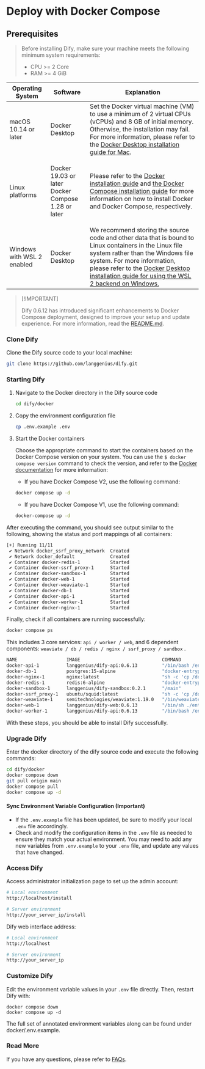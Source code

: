 # Deploy with Docker Compose

## Prerequisites

> Before installing Dify, make sure your machine meets the following minimum system requirements:
>
> * CPU >= 2 Core
> * RAM >= 4 GiB

| Operating System           | Software                                                     | Explanation                                                                                                                                                                                                                                                                                                                               |
| -------------------------- | ------------------------------------------------------------ | ----------------------------------------------------------------------------------------------------------------------------------------------------------------------------------------------------------------------------------------------------------------------------------------------------------------------------------------- |
| macOS 10.14 or later       | Docker Desktop                                               | Set the Docker virtual machine (VM) to use a minimum of 2 virtual CPUs (vCPUs) and 8 GB of initial memory. Otherwise, the installation may fail. For more information, please refer to the [Docker Desktop installation guide for Mac](https://docs.docker.com/desktop/mac/install/).                                                     |
| Linux platforms            | <p>Docker 19.03 or later<br>Docker Compose 1.28 or later</p> | Please refer to the [Docker installation guide](https://docs.docker.com/engine/install/) and [the Docker Compose installation guide](https://docs.docker.com/compose/install/) for more information on how to install Docker and Docker Compose, respectively.                                                                            |
| Windows with WSL 2 enabled | Docker Desktop                                               | We recommend storing the source code and other data that is bound to Linux containers in the Linux file system rather than the Windows file system. For more information, please refer to the [Docker Desktop installation guide for using the WSL 2 backend on Windows.](https://docs.docker.com/desktop/windows/install/#wsl-2-backend) |

> \[!IMPORTANT]
>
> Dify 0.6.12 has introduced significant enhancements to Docker Compose deployment, designed to improve your setup and update experience. For more information, read the [README.md](https://github.com/langgenius/dify/blob/main/docker/README.md).

### Clone Dify

Clone the Dify source code to your local machine:

```bash
git clone https://github.com/langgenius/dify.git
```

### Starting Dify

1.  Navigate to the Docker directory in the Dify source code

    ```bash
    cd dify/docker
    ```
2.  Copy the environment configuration file

    ```bash
    cp .env.example .env
    ```
3.  Start the Docker containers

    Choose the appropriate command to start the containers based on the Docker Compose version on your system. You can use the `$ docker compose version` command to check the version, and refer to the [Docker documentation](https://docs.docker.com/compose/install/) for more information:

    * If you have Docker Compose V2, use the following command:

    ```bash
    docker compose up -d
    ```

    * If you have Docker Compose V1, use the following command:

    ```bash
    docker-compose up -d
    ```

After executing the command, you should see output similar to the following, showing the status and port mappings of all containers:

```bash
[+] Running 11/11
 ✔ Network docker_ssrf_proxy_network  Created                                                                 0.1s 
 ✔ Network docker_default             Created                                                                 0.0s 
 ✔ Container docker-redis-1           Started                                                                 2.4s 
 ✔ Container docker-ssrf_proxy-1      Started                                                                 2.8s 
 ✔ Container docker-sandbox-1         Started                                                                 2.7s 
 ✔ Container docker-web-1             Started                                                                 2.7s 
 ✔ Container docker-weaviate-1        Started                                                                 2.4s 
 ✔ Container docker-db-1              Started                                                                 2.7s 
 ✔ Container docker-api-1             Started                                                                 6.5s 
 ✔ Container docker-worker-1          Started                                                                 6.4s 
 ✔ Container docker-nginx-1           Started                                                                 7.1s
```

Finally, check if all containers are running successfully:

```bash
docker compose ps
```

This includes 3 core services: `api / worker / web`, and 6 dependent components: `weaviate / db / redis / nginx / ssrf_proxy / sandbox` .

```bash
NAME                  IMAGE                              COMMAND                   SERVICE      CREATED              STATUS                        PORTS
docker-api-1          langgenius/dify-api:0.6.13         "/bin/bash /entrypoi…"   api          About a minute ago   Up About a minute             5001/tcp
docker-db-1           postgres:15-alpine                 "docker-entrypoint.s…"   db           About a minute ago   Up About a minute (healthy)   5432/tcp
docker-nginx-1        nginx:latest                       "sh -c 'cp /docker-e…"   nginx        About a minute ago   Up About a minute             0.0.0.0:80->80/tcp, :::80->80/tcp, 0.0.0.0:443->443/tcp, :::443->443/tcp
docker-redis-1        redis:6-alpine                     "docker-entrypoint.s…"   redis        About a minute ago   Up About a minute (healthy)   6379/tcp
docker-sandbox-1      langgenius/dify-sandbox:0.2.1      "/main"                   sandbox      About a minute ago   Up About a minute             
docker-ssrf_proxy-1   ubuntu/squid:latest                "sh -c 'cp /docker-e…"   ssrf_proxy   About a minute ago   Up About a minute             3128/tcp
docker-weaviate-1     semitechnologies/weaviate:1.19.0   "/bin/weaviate --hos…"   weaviate     About a minute ago   Up About a minute             
docker-web-1          langgenius/dify-web:0.6.13         "/bin/sh ./entrypoin…"   web          About a minute ago   Up About a minute             3000/tcp
docker-worker-1       langgenius/dify-api:0.6.13         "/bin/bash /entrypoi…"   worker       About a minute ago   Up About a minute             5001/tcp
```

With these steps, you should be able to install Dify successfully.

### Upgrade Dify

Enter the docker directory of the dify source code and execute the following commands:

```bash
cd dify/docker
docker compose down
git pull origin main
docker compose pull
docker compose up -d
```

#### Sync Environment Variable Configuration (Important)

* If the `.env.example` file has been updated, be sure to modify your local `.env` file accordingly.
* Check and modify the configuration items in the `.env` file as needed to ensure they match your actual environment. You may need to add any new variables from `.env.example` to your `.env` file, and update any values that have changed.

### Access Dify

Access administrator initialization page to set up the admin account:

```bash
# Local environment
http://localhost/install

# Server environment
http://your_server_ip/install
```

Dify web interface address:

```bash
# Local environment
http://localhost

# Server environment
http://your_server_ip
```

### Customize Dify

Edit the environment variable values in your `.env` file directly. Then, restart Dify with:

```
docker compose down
docker compose up -d
```

The full set of annotated environment variables along can be found under docker/.env.example.

### Read More

If you have any questions, please refer to [FAQs](faqs.md).
